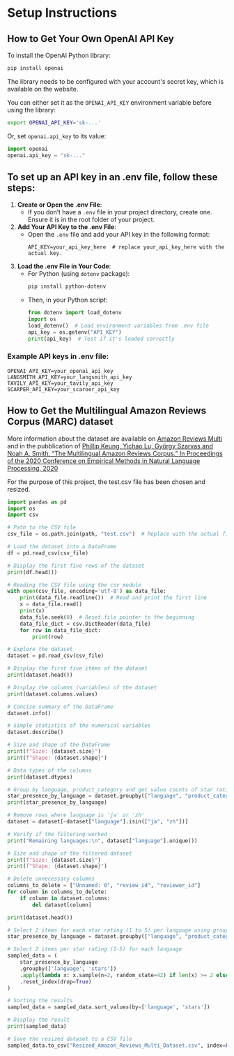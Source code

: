 # Setup Instructions

## How to Get Your Own OpenAI API Key 

To install the OpenAI Python library:

```bash
pip install openai
```

The library needs to be configured with your account's secret key, which is available on the website.

You can either set it as the `OPENAI_API_KEY` environment variable before using the library:

```bash
export OPENAI_API_KEY='sk-...'
```

Or, set `openai.api_key` to its value:

```python
import openai
openai.api_key = "sk-..."
```

## To set up an API key in an .env file, follow these steps:

1. **Create or Open the .env File**:
   - If you don’t have a `.env` file in your project directory, create one. Ensure it is in the root folder of your project.
2. **Add Your API Key to the .env File**:
   - Open the `.env` file and add your API key in the following format:
     ```plaintext
     API_KEY=your_api_key_here  # replace your_api_key_here with the actual key.
     ```
3. **Load the .env File in Your Code**:
   - For Python (using `dotenv` package):
     ```bash
     pip install python-dotenv
     ```
   - Then, in your Python script:
     ```python
     from dotenv import load_dotenv
     import os
     load_dotenv()  # Load environment variables from .env file
     api_key = os.getenv("API_KEY")
     print(api_key)  # Test if it's loaded correctly
     ```

### Example API keys in .env file:
```plaintext
OPENAI_API_KEY=your_openai_api_key
LANGSMITH_API_KEY=your_langsmith_api_key
TAVILY_API_KEY=your_tavily_api_key
SCARPER_API_KEY=your_scaroer_api_key
```

## How to Get the Multilingual Amazon Reviews Corpus (MARC) dataset

More information about the dataset are available on [Amazon Reviews Multi](https://www.kaggle.com/datasets/mexwell/amazon-reviews-multi) and in the pubblication of [Phillip Keung, Yichao Lu, György Szarvas and Noah A. Smith. “The Multilingual Amazon Reviews Corpus.” In Proceedings of the 2020 Conference on Empirical Methods in Natural Language Processing, 2020](https://aclanthology.org/2020.emnlp-main.369/)

For the purpose of this project, the test.csv file has been chosen and resized.
```` python
import pandas as pd
import os
import csv

# Path to the CSV file
csv_file = os.path.join(path, "test.csv")  # Replace with the actual file name

# Load the dataset into a DataFrame
df = pd.read_csv(csv_file)

# Display the first five rows of the dataset
print(df.head())

# Reading the CSV file using the csv module
with open(csv_file, encoding='utf-8') as data_file:
    print(data_file.readline())  # Read and print the first line
    x = data_file.read()
    print(x)
    data_file.seek(0)  # Reset file pointer to the beginning
    data_file_dict = csv.DictReader(data_file)
    for row in data_file_dict:
        print(row)

# Explore the dataset
dataset = pd.read_csv(csv_file)

# Display the first five items of the dataset
print(dataset.head())

# Display the columns (variables) of the dataset
print(dataset.columns.values)

# Concise summary of the DataFrame
dataset.info()

# Simple statistics of the numerical variables
dataset.describe()

# Size and shape of the DataFrame
print(f"Size: {dataset.size}")
print(f"Shape: {dataset.shape}")

# Data types of the columns
print(dataset.dtypes)

# Group by language, product_category and get value counts of star ratings
star_presence_by_language = dataset.groupby(["language", "product_category", "stars"]).size().unstack(fill_value=0)
print(star_presence_by_language)

# Remove rows where language is 'ja' or 'zh'
dataset = dataset[~dataset["language"].isin(["ja", "zh"])]

# Verify if the filtering worked
print("Remaining languages:\n", dataset["language"].unique())

# Size and shape of the filtered dataset
print(f"Size: {dataset.size}")
print(f"Shape: {dataset.shape}")

# Delete unnecessary columns
columns_to_delete = ["Unnamed: 0", "review_id", "reviewer_id"]
for column in columns_to_delete:
    if column in dataset.columns:
        del dataset[column]

print(dataset.head())

# Select 2 items for each star rating (1 to 5) per language using groupby and sample functions from Pandas
star_presence_by_language = dataset.groupby(["language", "product_category", "review_title", "review_body", "stars"]).size().reset_index(name='count')

# Select 2 items per star rating (1-5) for each language
sampled_data = (
    star_presence_by_language
    .groupby(['language', 'stars'])
    .apply(lambda x: x.sample(n=2, random_state=42) if len(x) >= 2 else x)  # Ensures we get up to 2 items per group
    .reset_index(drop=True)
)

# Sorting the results
sampled_data = sampled_data.sort_values(by=['language', 'stars'])

# Display the result
print(sampled_data)

# Save the resized dataset to a CSV file
sampled_data.to_csv("Resized_Amazon_Reviews_Multi_Dataset.csv", index=False)

